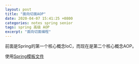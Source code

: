 ```yaml
---
layout: post
title: "面向切面AOP"
date: 2020-04-07 15:41:25 +0800
categories: notes spring senior
tags: spring 高级 AOP
excerpt: "面向切面编程"
---
```


前面是Spring的第一个核心概念IoC，而现在是第二个核心概念AOP。

使用[Spring模板文件](https://github.com/Didnelpsun/notes/tree/master/spring/spring)